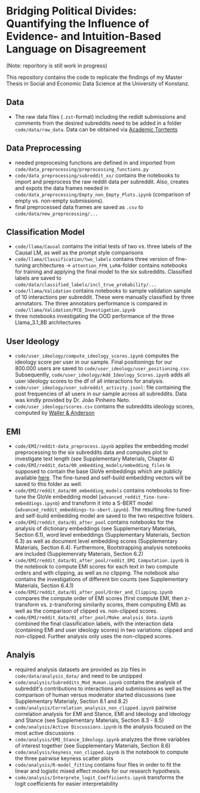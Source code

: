 # Bridging Political Divides: Quantifying the Influence of Evidence- and Intuition-Based Language on Disagreement

(Note: reporitory is still work in progress)


This repository contains the code to replicate the findings of my Master Thesis in Social and Economic Data Science at the University of Konstanz.


## **Data**

* The raw data files (`.zst`-format) including the redidt submissions and comments from the desired subreddits need to be added in a folder `code/data/raw_data`. Data can be obtained via [Academic Torrtents](https://academictorrents.com/details/56aa49f9653ba545f48df2e33679f014d2829c10)


## **Data Preprocessing**

* needed preprocesing functions are defined in and imported from `code/data_preprocessing/preprocessing_functions.py`
* `code/data_preprocessing/subreddit_xx/` contains the notebooks to import and preprocess the raw reddit data per subreddit. Also, creates and expots the data frames needed in `code/data_preprocessing/Empty_non_Empty_Plots.ipynb` (comparison of empty vs. non-empty submissions).
* final preprocessed data frames are saved as `.csv` to `code/data/new_preprocessing/...`

## **Classification Model**

* `code/llama/Causal` contains the initial tests of two vs. three labels of the Causal LM, as well as the prompt style comparisons
* `code/llama/Classification/two_labels` contains three version of fine-tuning architectures $\to$ `attention_FFN_LoRA`-folder contains notebooks for training and applying the final model to the six subreddits. Classified labels are saved to `code/data/classified_labels/incl_true_probability/...`
* `code/llama/Validation` contains notebooks to sample validation sample of 10 interactions per subreddit. These were manually classified by three annotators.
The three annotators performance is compared in `code/llama/Validation/PCE_Investigation.ipynb`
* three notebooks investigating the OOD performance of the three Llama_3.1_8B architectures

## **User Ideology**
* `code/user_ideology/compute_ideology_scores.ipynb` computes the ideology score per user in our sample. Final positionings for our 800.000 users are saved to `code/user_ideology/user_positioning.csv`. Subsequently, `code/user_ideology/Add_Ideology_Scores.ipynb` adds all user ideology scores to the df of all interactions for analysis.
* `code/user_ideology/user_subreddit_activity.jsonl`: file containing the post frequencies of all users in our sample across all subreddits. Data was kindly provided by Dr. João Pinheiro Neto.
* `code/user_ideology/scores.csv` contains the subreddits ideology scores, computed by [Waller & Anderson](https://github.com/CSSLab/social-dimensions)

## **EMI**
* `code/EMI/reddit-data_preprocess.ipynb` applies the embedding model preprocessing to the six subreddits data and computes plot to investigate text length (see Supplementary Materials, Chapter 4)
* `code/EMI/reddit_data/00_embedding_models/embedding_files` is supposed to contain the base GloVe embeddings which are publicly available [here](https://nlp.stanford.edu/projects/glove/). The fine-tuned and self-build embedding vectors will be saved to this folder as well.
* `code/EMI/reddit_data/00_embedding_models` contains notebooks to fine-tune the GloVe embedding model (`advanced_reddit_fine-tune-embeddings.ipynb`) and transform it into a S-BERT model (`advanced_reddit_embeddings-to-sbert.ipynb`).
The resulting fine-tuned and self-build embedding model are saved to the two respective folders. 
* `code/EMI/reddit_data/01_after_pool` contains notebooks for the analysis of dictionary embeddings (see Supplementary Materials, Section  6.1), word level embeddings (Supplementary Materials, Section 6.3) as well as document level embedding scores (Supplementary Materials, Section 6.4).
Furthermore, Bootstrapping analysis notebooks are included (Supplemenraty Materials, Section 6.2)
* `code/EMI/reddit_data/01_after_pool/reddit_EMI_Computation.ipynb` is the notebook to compute EMI scores for each text in two compute orders and with clipping, as well as no clipping.
The notebook also contains the investigations of different bin counts (see Supplementary Materials, Section 6.4.1)
* `code/EMI/reddit_data/01_after_pool/Order_and_Clipping.ipynb` compares the compute order of EMI scores (first compute EMI, then z-transform vs. z-transforing similarity scores, them computing EMI) as well as the comparison of clipped vs. non-clipped scores.
* `code/EMI/reddit_data/01_after_pool/Make_analysis_data.ipynb` combined the final classification labels, with the interaction data (containing EMI and user ideology scores) in two variations: clipped and non-clipped. Further analysis only uses the non-clipped scores.

## **Analyis**
* required analysis datasets are provided as zip files in `code/data/analysis_data/` and need to be unzipped
* `code/analysis/Subreddits_Mod_Human.ipynb` contains the analysis of subreddit's contributions to interactions and submissions as well as the comparison of human versus moderator started discussions (see Supplementary Materialy, Section 8.1 and 8.2)
* `code/analysis/Correlation_analysis_non_clipped.ipynb` pairwise correlation analysis for EMI and Stance, EMI and Ideology and Ideology and Stance (see Supplementary Materials, Section 8.3 - 8.5)
* `code/analysis/Active Discussions.ipynb` is the analysis focused on the most active discussions
* `code/analysis/EMI_Stance_Ideology.ipynb` analyzes the three variables of interest together (see Supplementary Materials, Section 8.6)
* `code/analysis/keyness_non_clipped.ipynb` is the notebook to compute the three pairwise keyness scatter plots 
* `code/analysis/R-model_fitting` contains four files in order to fit the linear and logistic mixed effect models for our research hypothesis.
* `code/analysis/Interprete_logit_Coefficients.ipynb` transforms the logit coefficients for easier interpretability

